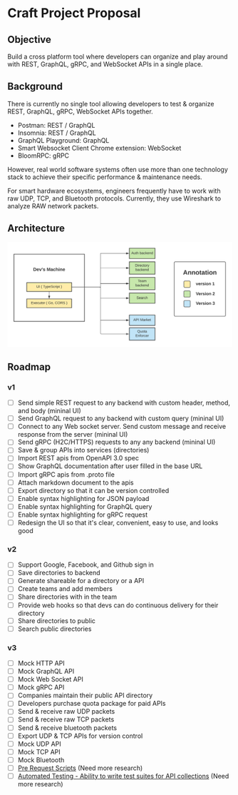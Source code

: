# Craft Project Proposal

## Objective

Build a cross platform tool where developers can organize and play around with REST, GraphQL, gRPC, and WebSocket APIs in a single place.

## Background

There is currently no single tool allowing developers to test & organize REST, GraphQL, gRPC, WebSocket APIs together.

- Postman: REST / GraphQL
- Insomnia: REST / GraphQL
- GraphQL Playground: GraphQL
- Smart Websocket Client Chrome extension: WebSocket
- BloomRPC: gRPC

However, real world software systems often use more than one technology stack to achieve their specific performance & maintenance needs.

For smart hardware ecosystems, engineers frequently have to work with raw UDP, TCP, and Bluetooth protocols. Currently, they use Wireshark to analyze RAW network packets.

## Architecture

![Architecture](doc/architecture.png)

## Roadmap

### v1

- [ ] Send simple REST request to any backend with custom header, method, and body (mininal UI)
- [ ] Send GraphQL request to any backend with custom query (mininal UI)
- [ ] Connect to any Web socket server. Send custom message and receive response from the server (mininal UI)
- [ ] Send gRPC (H2C/HTTPS) requests to any any backend (mininal UI)
- [ ] Save & group APIs into services (directories)
- [ ] Import REST apis from OpenAPI 3.0 spec
- [ ] Show GraphQL documentation after user filled in the base URL
- [ ] Import gRPC apis from .proto file
- [ ] Attach markdown document to the apis
- [ ] Export directory so that it can be version controlled
- [ ] Enable syntax highlighting for JSON payload
- [ ] Enable syntax highlighting for GraphQL query
- [ ] Enable syntax highlighting for gRPC request
- [ ] Redesign the UI so that it's clear, convenient, easy to use, and looks good

### v2

- [ ] Support Google, Facebook, and Github sign in
- [ ] Save directories to backend
- [ ] Generate shareable for a directory or a API
- [ ] Create teams and add members
- [ ] Share directories with in the team
- [ ] Provide web hooks so that devs can do continuous delivery for their directory
- [ ] Share directories to public
- [ ] Search public directories

### v3

- [ ] Mock HTTP API
- [ ] Mock GraphQL API
- [ ] Mock Web Socket API
- [ ] Mock gRPC API
- [ ] Companies maintain their public API directory
- [ ] Developers purchase quota package for paid APIs
- [ ] Send & receive raw UDP packets
- [ ] Send & receive raw TCP packets
- [ ] Send & receive bluetooth packets
- [ ] Export UDP & TCP APIs for version control
- [ ] Mock UDP API
- [ ] Mock TCP API
- [ ] Mock Bluetooth
- [ ] [Pre Request Scripts](https://learning.postman.com/docs/writing-scripts/pre-request-scripts/) (Need more research)
- [ ] [Automated Testing - Ability to write test suites for API collections](https://www.postman.com/automated-testing/) (Need more research)
